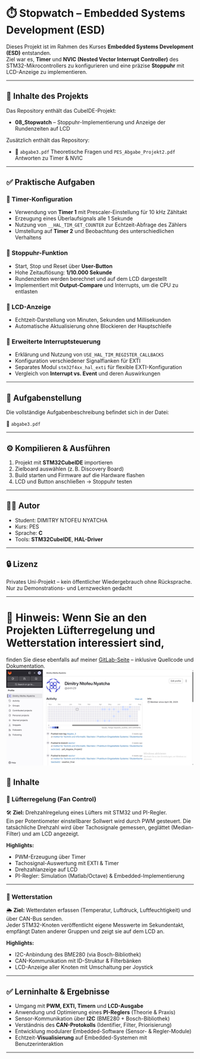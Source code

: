 # ⏱️ Stopwatch – Embedded Systems Development (ESD)

Dieses Projekt ist im Rahmen des Kurses **Embedded Systems Development (ESD)** entstanden.  
Ziel war es, **Timer** und **NVIC (Nested Vector Interrupt Controller)** des STM32-Mikrocontrollers zu konfigurieren und eine präzise **Stoppuhr** mit LCD-Anzeige zu implementieren.

---

## 📂 Inhalte des Projekts

Das Repository enthält das CubeIDE-Projekt:

- **08_Stopwatch** – Stoppuhr-Implementierung  und Anzeige der Rundenzeiten auf LCD

Zusätzlich enthält das Repository:

- 📄 `abgabe3.pdf` Theoretische Fragen und `PES_Abgabe_Projekt2.pdf` Antworten zu Timer & NVIC  

---

## ✅ Praktische Aufgaben

### 🔹 Timer-Konfiguration
- Verwendung von **Timer 1** mit Prescaler-Einstellung für 10 kHz Zähltakt  
- Erzeugung eines Überlaufsignals alle 1 Sekunde  
- Nutzung von `__HAL_TIM_GET_COUNTER` zur Echtzeit-Abfrage des Zählers  
- Umstellung auf **Timer 2** und Beobachtung des unterschiedlichen Verhaltens

### 🔹 Stoppuhr-Funktion
- Start, Stop und Reset über **User-Button**   
- Hohe Zeitauflösung: **1/10.000 Sekunde**  
- Rundenzeiten werden berechnet und auf dem LCD dargestellt  
- Implementiert mit **Output-Compare** und Interrupts, um die CPU zu entlasten  

### 🔹 LCD-Anzeige
- Echtzeit-Darstellung von Minuten, Sekunden und Millisekunden  
- Automatische Aktualisierung ohne Blockieren der Hauptschleife  

### 🔹 Erweiterte Interruptsteuerung
- Erklärung und Nutzung von `USE_HAL_TIM_REGISTER_CALLBACKS`  
- Konfiguration verschiedener Signalflanken für EXTI  
- Separates Modul `stm32f4xx_hal_exti` für flexible EXTI-Konfiguration  
- Vergleich von **Interrupt vs. Event** und deren Auswirkungen  

---

## 📄 Aufgabenstellung

Die vollständige Aufgabenbeschreibung befindet sich in der Datei:

📎 `abgabe3.pdf`

---

## ⚙️ Kompilieren & Ausführen

1. Projekt mit **STM32CubeIDE** importieren  
2. Zielboard auswählen (z. B. Discovery Board)  
3. Build starten und Firmware auf die Hardware flashen  
4. LCD und Button anschließen → Stoppuhr testen  

---

## 🧑‍💻 Autor

- Student: DIMITRY NTOFEU NYATCHA
- Kurs: PES 
- Sprache: **C**  
- Tools: **STM32CubeIDE**, **HAL-Driver**

---

## 🔒 Lizenz

Privates Uni-Projekt – kein öffentlicher Wiedergebrauch ohne Rücksprache.  
Nur zu Demonstrations- und Lernzwecken gedacht

---

# 📎 **Hinweis:** Wenn Sie an den Projekten **Lüfterregelung** und **Wetterstation** interessiert sind,  
finden Sie diese ebenfalls auf meiner [GitLab-Seite](https://git.thm.de/institut-f-r-technik-und-informatik/master-masterseminar/praktikum-eingebettete-systeme/studentischer-code/SoSe-25/) – inklusive Quellcode und Dokumentation. ![THM_Gitlab_ProfilBild](images/git_profilbild.jpg)


## 📂 Inhalte

### 🔹 Lüfterregelung (Fan Control)

🛠 **Ziel:** Drehzahlregelung eines Lüfters mit STM32 und PI-Regler.  
Ein per Potentiometer einstellbarer Sollwert wird durch PWM gesteuert. Die tatsächliche Drehzahl wird über Tachosignale gemessen, geglättet (Median-Filter) und am LCD angezeigt.

**Highlights:**
- PWM-Erzeugung über Timer  
- Tachosignal-Auswertung mit EXTI & Timer  
- Drehzahlanzeige auf LCD  
- PI-Regler: Simulation (Matlab/Octave) & Embedded-Implementierung

---

### 🔹 Wetterstation

🌦️ **Ziel:** Wetterdaten erfassen (Temperatur, Luftdruck, Luftfeuchtigkeit) und über CAN-Bus senden.  
Jeder STM32-Knoten veröffentlicht eigene Messwerte im Sekundentakt, empfängt Daten anderer Gruppen und zeigt sie auf dem LCD an.

**Highlights:**
- I2C-Anbindung des BME280 (via Bosch-Bibliothek)  
- CAN-Kommunikation mit ID-Struktur & Filterbänken  
- LCD-Anzeige aller Knoten mit Umschaltung per Joystick

---

## ✅ Lerninhalte & Ergebnisse

- Umgang mit **PWM, EXTI, Timern** und **LCD-Ausgabe**  
- Anwendung und Optimierung eines **PI-Reglers** (Theorie & Praxis)  
- Sensor-Kommunikation über **I2C** (BME280 + Bosch-Bibliothek)  
- Verständnis des **CAN-Protokolls** (Identifier, Filter, Priorisierung)  
- Entwicklung modularer Embedded-Software (Sensor- & Regler-Module)  
- Echtzeit-**Visualisierung** auf Embedded-Systemen mit Benutzerinteraktion

---
